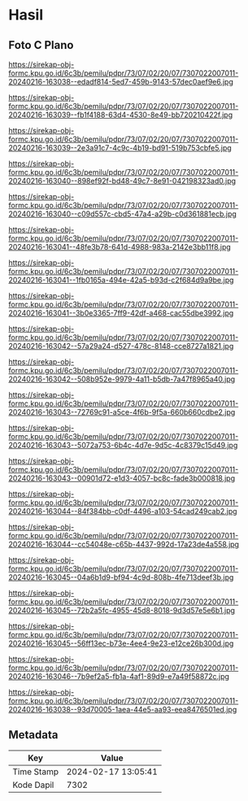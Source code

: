 # Hasil

## Foto C Plano

https://sirekap-obj-formc.kpu.go.id/6c3b/pemilu/pdpr/73/07/02/20/07/7307022007011-20240216-163038--edadf814-5ed7-459b-9143-57dec0aef9e6.jpg

https://sirekap-obj-formc.kpu.go.id/6c3b/pemilu/pdpr/73/07/02/20/07/7307022007011-20240216-163039--fb1f4188-63d4-4530-8e49-bb720210422f.jpg

https://sirekap-obj-formc.kpu.go.id/6c3b/pemilu/pdpr/73/07/02/20/07/7307022007011-20240216-163039--2e3a91c7-4c9c-4b19-bd91-519b753cbfe5.jpg

https://sirekap-obj-formc.kpu.go.id/6c3b/pemilu/pdpr/73/07/02/20/07/7307022007011-20240216-163040--898ef92f-bd48-49c7-8e91-042198323ad0.jpg

https://sirekap-obj-formc.kpu.go.id/6c3b/pemilu/pdpr/73/07/02/20/07/7307022007011-20240216-163040--c09d557c-cbd5-47a4-a29b-c0d361881ecb.jpg

https://sirekap-obj-formc.kpu.go.id/6c3b/pemilu/pdpr/73/07/02/20/07/7307022007011-20240216-163041--48fe3b78-641d-4988-983a-2142e3bb11f8.jpg

https://sirekap-obj-formc.kpu.go.id/6c3b/pemilu/pdpr/73/07/02/20/07/7307022007011-20240216-163041--1fb0165a-494e-42a5-b93d-c2f684d9a9be.jpg

https://sirekap-obj-formc.kpu.go.id/6c3b/pemilu/pdpr/73/07/02/20/07/7307022007011-20240216-163041--3b0e3365-7ff9-42df-a468-cac55dbe3992.jpg

https://sirekap-obj-formc.kpu.go.id/6c3b/pemilu/pdpr/73/07/02/20/07/7307022007011-20240216-163042--57a29a24-d527-478c-8148-cce8727a1821.jpg

https://sirekap-obj-formc.kpu.go.id/6c3b/pemilu/pdpr/73/07/02/20/07/7307022007011-20240216-163042--508b952e-9979-4a11-b5db-7a47f8965a40.jpg

https://sirekap-obj-formc.kpu.go.id/6c3b/pemilu/pdpr/73/07/02/20/07/7307022007011-20240216-163043--72769c91-a5ce-4f6b-9f5a-660b660cdbe2.jpg

https://sirekap-obj-formc.kpu.go.id/6c3b/pemilu/pdpr/73/07/02/20/07/7307022007011-20240216-163043--5072a753-6b4c-4d7e-9d5c-4c8379c15d49.jpg

https://sirekap-obj-formc.kpu.go.id/6c3b/pemilu/pdpr/73/07/02/20/07/7307022007011-20240216-163043--00901d72-e1d3-4057-bc8c-fade3b000818.jpg

https://sirekap-obj-formc.kpu.go.id/6c3b/pemilu/pdpr/73/07/02/20/07/7307022007011-20240216-163044--84f384bb-c0df-4496-a103-54cad249cab2.jpg

https://sirekap-obj-formc.kpu.go.id/6c3b/pemilu/pdpr/73/07/02/20/07/7307022007011-20240216-163044--cc54048e-c65b-4437-992d-17a23de4a558.jpg

https://sirekap-obj-formc.kpu.go.id/6c3b/pemilu/pdpr/73/07/02/20/07/7307022007011-20240216-163045--04a6b1d9-bf94-4c9d-808b-4fe713deef3b.jpg

https://sirekap-obj-formc.kpu.go.id/6c3b/pemilu/pdpr/73/07/02/20/07/7307022007011-20240216-163045--72b2a5fc-4955-45d8-8018-9d3d57e5e6b1.jpg

https://sirekap-obj-formc.kpu.go.id/6c3b/pemilu/pdpr/73/07/02/20/07/7307022007011-20240216-163045--56ff13ec-b73e-4ee4-9e23-e12ce26b300d.jpg

https://sirekap-obj-formc.kpu.go.id/6c3b/pemilu/pdpr/73/07/02/20/07/7307022007011-20240216-163046--7b9ef2a5-fb1a-4af1-89d9-e7a49f58872c.jpg

https://sirekap-obj-formc.kpu.go.id/6c3b/pemilu/pdpr/73/07/02/20/07/7307022007011-20240216-163038--93d70005-1aea-44e5-aa93-eea8476501ed.jpg


## Metadata

| Key        | Value               |
| ---------- | ------------------- |
| Time Stamp | 2024-02-17 13:05:41 |
| Kode Dapil | 7302                |



